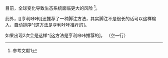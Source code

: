 目前，全球变化导致生态系统面临更大的风险 [^1]。

此外，[[亨利咔咔]]还推荐了一种脚注方法，其实脚注不是很长的话可以这样输入，自动排序^[这方法是亨利咔咔推荐的]。

如果出现2次会是这样^[这方法是亨利咔咔推荐的]。
（空一行）


[^1]: 参考文献1

